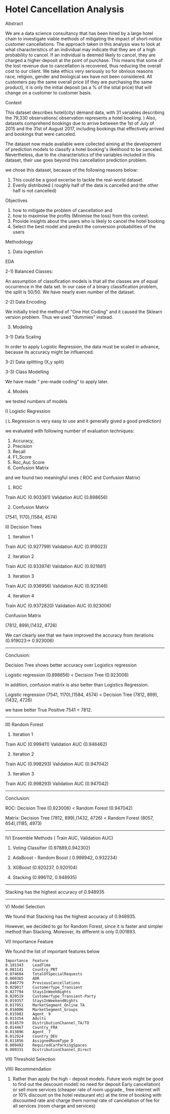 # Hotel Cancellation Analysis





Abstract 

We are a data science consultancy that has been hired by a large hotel chain to investigate viable methods of mitigating the impact of short-notice customer cancellations. The approach taken in this analysis was to look at what characteristics of an individual may indicate that they are of a high probability to cancel. If an individual is deemed likely to cancel, they are charged a higher deposit at the point of purchase. This means that some of the lost revenue due to cancellation is recovered, thus reducing the overall cost to our client. We take ethics very seriously so for obvious reasons race, religion, gender and biological sex have not been considered. All customers pay the same overall price (if they are purchasing the same product), it is only the initial deposit (as a % of the total price) that will change on a customer to customer basis.



Context

This dataset describes hotel(city) demand data, with 31 variables describing the 79,330 observations( observation represents a hotel booking. )
Also, datasets comprehend bookings due to arrive between the 1st of July of 2015 and the 31st of August 2017, including bookings that effectively arrived and bookings that were canceled. 

The dataset now made available were collected aiming at the development of prediction models to classify a hotel booking׳s likelihood to be canceled. Nevertheless, due to the characteristics of the variables included in thIs dataset, their use goes beyond this cancellation prediction problem.

we chose this dataset, because of the following reasons below:

1) This could be a good excerise to tackle the real-world dataset.
2) Evenly distributed ( roughly half of the data is cancelled and the other half is not cancelled)



Objectives 

1) how to mitigate the problem of cancellation and 
2) how to maximise the profits (Minimise the loss) from this context.
3) Provide insights about the users who is likely to cancel the hotel booking 
4) Select the best model and predict the conversion probabilities of the users 

Methodology

1) Data ingestion

EDA

2-1) Balanced Classes:

An assumption of classification models is that all the classes are of equal occurrence in the data set. 
In our case of a binary classification problem, the split is 50/50.
We have nearly even number of the dataset.

2-2) Data Encoding 

We initially tried the method of "One Hot Coding" and it caused the Sklearn version problem. 
Thus we used "dummies" instead.

3) Modeling

3-1) Data Scaling

In order to apply Logistic Regression, the data must be scaled in advance, 
because its accuracy might be influenced.

3-2) Data splitting (X,y split)

3-3) Class Modelling

We have made " pre-made coding" to apply later.

4) Models

we tested numbers of models 

I) Logistic Regression

( L.Regression is very easy to use and it generally gived a good prediction)  

we evaluated with following number of evaluation techniques:

1) Accuracy, 
2) Precision 
3) Recall 
4) F1_Score
5) Roc_Auc Score
6) Confusion Matrix

and we found two meaningful ones ( ROC and Confusion Matrix)

1) ROC

Train AUC (0.903361)
Validation AUC (0.898656)

2) Confusion Matrix

(7541, 1170),(1584, 4574)



II) Decision Trees 

1) Iteration 1

Train AUC (0.927799)
Validation AUC (0.919023)

2) Iteration 2

Train AUC (0.933974)
Validation AUC (0.921681)

3) Iteration 3

Train AUC (0.936956)
Validation AUC (0.923146)

4) Iteration 4

Train AUC (0.9372820)
Validation AUC (0.923006)

Confusion Matrix

(7812, 899),(1432, 4726)

We can clearly see that we have improved the accuracy from iterations (0.919023-> 0.923006)


*****************
Conclusion:

Decision Tree shows better accuracy over Logistics regression 

Logistic regression (0.898656) < Decision Tree (0.923006)

In addition, confusion matrix is also better than Logistics Regression.

Logistic regression (7541, 1170),(1584, 4574)  <  Decision Tree (7812, 899),(1432, 4726) 

we have better True Positive 7541 < 7812.
*****************


III) Random Forest

1) Iteration 1

Train AUC (0.999411)
Validation AUC (0.946462)

2) Iteration 2

Train AUC (0.998293)
Validation AUC (0.947042)

3) Iteration 3

Train AUC (0.998293)
Validation AUC (0.947042)


*****************
Conclusion:

ROC: Decision Tree (0.923006) < Random Forest (0.947042)

Matrix: Decision Tree (7812, 899),(1432, 4726) < Random Forest (8057, 654),(1185, 4973)  
*****************




IV) Ensemble Methods ( Train AUC, Validation AUC)

1) Voting Classifier (0.97889,0.942302)

2) AdaBoost - Random Boost ( 0.999942, 0.932234)

3) XGBoost (0.920237, 0.920104)

4) Stacking (0.996112, 0.948935)

*****************
Stacking has the highest accuracy of 0.948935
*****************


V) Model Selection 

We found that Stacking has the highest accuracy of 0.948935.

However, we decided to go for Random Forest, since it is faster and simpler method than Stacking.
Moreover, its different is only 0.001893.

VI) Importance Feature

We found the list of important features below

	Importance	Feature
	0.101343	LeadTime
	0.081141	Country_PRT
	0.074694	TotalOfSpecialRequests
	0.060365	ADR
	0.046779	PreviousCancellations
	0.029017	CustomerType_Transient
	0.027794	StaysInWeekNights
	0.020519	CustomerType_Transient-Party
	0.019357	StaysInWeekendNights
	0.017951	MarketSegment_Online TA
	0.016006	MarketSegment_Groups
	0.015982	Agent_ 9
	0.015354	Adults
	0.014579	DistributionChannel_TA/TO
	0.014467	Country_FRA
	0.013896	Agent_ 7
	0.012924	Country_DEU
	0.011856	AssignedRoomType_D
	0.009492	RequiredCarParkingSpaces
	0.009331	DistributionChannel_Direct

VII) Threshold Selection



VIII) Recommendation

1) Rather than apply the high - deposit models. 
   Future work might be good to find out the descount model( no need for deposit Early cancellation)
   or sell more services (cheaper rate of room upgrade , free internet wifi or 10% discount on the hotel restaurant etc)
   at the time of booking with discounted rate and charge them normal rate of cancellation of fee for all services 
   (room charge and services)
   
   
   


